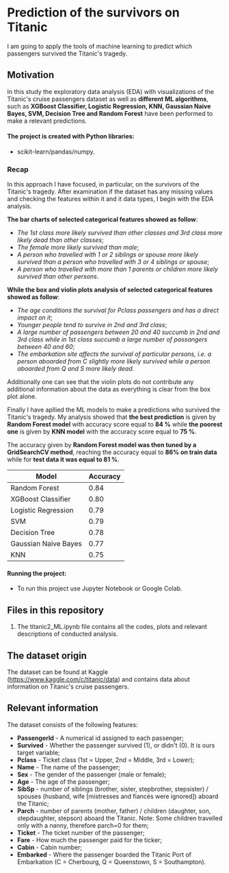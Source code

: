 # Prediction of the survivors on Titanic

 I am going to apply the tools of machine learning to predict which passengers survived the Titanic's tragedy.

## Motivation

In this study the exploratory data analysis (EDA) with visualizations of the Titanic's cruise passengers dataset as well as **different ML algorithms**, such as **XGBoost Classifier, Logistic Regression, KNN, Gaussian Naive Bayes, SVM, Decision Tree and Random Forest** have been performed to make a relevant predictions.

#### The project is created with Python libraries:

 -  scikit-learn/pandas/numpy.

### Recap

In this approach I have focused, in particular, on the survivors of the Titanic's tragedy. After examination if the dataset has any missing values and checking the features within it and it data types, I begin with the EDA analysis. 

**The bar charts of selected categorical features showed as follow**:

- *The 1st class more likely survived than other classes and 3rd class more likely dead than other classes*;
- *The female more likely survived than male*;
- *A person who travelled with 1 or 2 siblings or spouse more likely survived than a person who travelled with 3 or 4 siblings or spouse*;
- *A person who travelled with more than 1 parents or children more likely survived than other persons*.

**While the box and violin plots analysis of selected categorical features showed as follow**:

- *The age conditions the survival for Pclass passengers and has a direct impact on it*;
- *Younger people tend to survive in 2nd and 3rd class*;
- *A large number of passengers between 20 and 40 succumb in 2nd and 3rd class while in 1st class succumb a large number of passangers between 40 and 60*;
- *The embarkation site affects the survival of particular persons, i.e. a person aboarded from C slightly more likely survived while a person aboarded from Q and S more likely dead*.

Additionally one can see that the violin plots do not contribute any additional information about the data as everything is clear from the box plot alone.

Finally I have apllied the ML models to make a predictions who survived the Titanic's tragedy. My analysis showed that **the best prediction** is given by **Random Forest model** with accuracy score equal to **84 %** while **the poorest one** is given by **KNN model** with the accuracy score equal to **75 %**.

The accuracy given by **Random Forest model was then tuned by a GridSearchCV method**, reaching the accuracy equal to **86% on train data** while for **test data it was equal to 81 %**.




Model | Accuracy
------------ | ------------- 
Random Forest | 0.84
XGBoost Classifier | 0.80
Logistic Regression | 0.79
SVM | 0.79
Decision Tree | 0.78
Gaussian Naive Bayes | 0.77
KNN | 0.75


#### Running the project:

* To run this project use Jupyter Notebook or Google Colab.

## Files in this repository

1. The titanic2_ML.ipynb file contains all the codes, plots and relevant descriptions of conducted analysis.

## The dataset origin

The dataset can be found at Kaggle (https://www.kaggle.com/c/titanic/data) and contains data about information on Titanic's cruise passengers.

## Relevant information

The dataset consists of the following features:

- **PassengerId** - A numerical id assigned to each passenger;
- **Survived** - Whether the passenger survived (1), or didn't (0). It is ours target variable;
- **Pclass** - Ticket class (1st = Upper, 2nd = Middle, 3rd = Lower);
- **Name** - The name of the passenger;
- **Sex** - The gender of the passenger (male or female);
- **Age** - The age of the passenger;
- **SibSp** - number of siblings (brother, sister, stepbrother, stepsister) / spouses (husband, wife [mistresses and fiancés were ignored]) aboard the Titanic;
- **Parch** - number of parents (mother, father) / children (daughter, son, stepdaughter, stepson) aboard the Titanic. Note: Some children travelled only with a nanny, therefore parch=0 for them;
- **Ticket** - The ticket number of the passenger;
- **Fare** - How much the passenger paid for the ticker;
- **Cabin** - Cabin number;
- **Embarked** - Where the passenger boarded the Titanic Port of Embarkation (C = Cherbourg, Q = Queenstown, S = Southampton).

